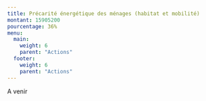 ```yaml
---
title: Précarité énergétique des ménages (habitat et mobilité)
montant: 15905200
pourcentage: 36%
menu:
  main:
    weight: 6
    parent: "Actions"
  footer:
    weight: 6
    parent: "Actions"
---
```



A venir